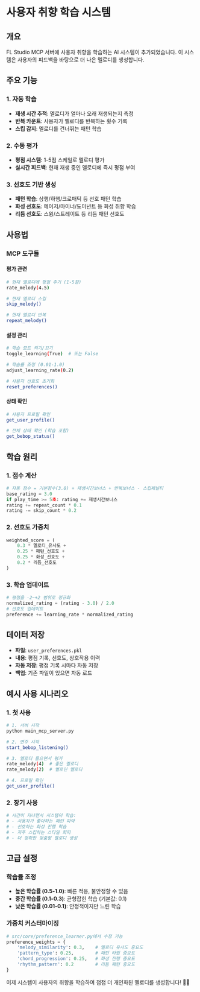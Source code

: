 # 사용자 취향 학습 시스템

## 개요

FL Studio MCP 서버에 사용자 취향을 학습하는 AI 시스템이 추가되었습니다. 이 시스템은 사용자의 피드백을 바탕으로 더 나은 멜로디를 생성합니다.

## 주요 기능

### 1. 자동 학습
- **재생 시간 추적**: 멜로디가 얼마나 오래 재생되는지 측정
- **반복 카운트**: 사용자가 멜로디를 반복하는 횟수 기록
- **스킵 감지**: 멜로디를 건너뛰는 패턴 학습

### 2. 수동 평가
- **평점 시스템**: 1-5점 스케일로 멜로디 평가
- **실시간 피드백**: 현재 재생 중인 멜로디에 즉시 평점 부여

### 3. 선호도 기반 생성
- **패턴 학습**: 상행/하행/크로매틱 등 선호 패턴 학습
- **화성 선호도**: 메이저/마이너/도미넌트 등 화성 취향 학습
- **리듬 선호도**: 스윙/스트레이트 등 리듬 패턴 선호도

## 사용법

### MCP 도구들

#### 평가 관련
```bash
# 현재 멜로디에 평점 주기 (1-5점)
rate_melody(4.5)

# 현재 멜로디 스킵
skip_melody()

# 현재 멜로디 반복
repeat_melody()
```

#### 설정 관리
```bash
# 학습 모드 켜기/끄기
toggle_learning(True)  # 또는 False

# 학습률 조정 (0.01-1.0)
adjust_learning_rate(0.2)

# 사용자 선호도 초기화
reset_preferences()
```

#### 상태 확인
```bash
# 사용자 프로필 확인
get_user_profile()

# 전체 상태 확인 (학습 포함)
get_bebop_status()
```

## 학습 원리

### 1. 점수 계산
```python
# 자동 점수 = 기본점수(3.0) + 재생시간보너스 + 반복보너스 - 스킵페널티
base_rating = 3.0
if play_time >= 5초: rating += 재생시간보너스
rating += repeat_count * 0.1
rating -= skip_count * 0.2
```

### 2. 선호도 가중치
```python
weighted_score = (
    0.3 * 멜로디_유사도 +
    0.25 * 패턴_선호도 + 
    0.25 * 화성_선호도 +
    0.2 * 리듬_선호도
)
```

### 3. 학습 업데이트
```python
# 평점을 -2~+2 범위로 정규화
normalized_rating = (rating - 3.0) / 2.0
# 선호도 업데이트
preference += learning_rate * normalized_rating
```

## 데이터 저장

- **파일**: `user_preferences.pkl`
- **내용**: 평점 기록, 선호도, 상호작용 이력
- **자동 저장**: 평점 기록 시마다 자동 저장
- **백업**: 기존 파일이 있으면 자동 로드

## 예시 사용 시나리오

### 1. 첫 사용
```bash
# 1. 서버 시작
python main_mcp_server.py

# 2. 연주 시작
start_bebop_listening()

# 3. 멜로디 들으면서 평가
rate_melody(4)  # 좋은 멜로디
rate_melody(2)  # 별로인 멜로디

# 4. 프로필 확인
get_user_profile()
```

### 2. 장기 사용
```bash
# 시간이 지나면서 시스템이 학습:
# - 사용자가 좋아하는 패턴 파악
# - 선호하는 화성 진행 학습
# - 자주 스킵하는 스타일 회피
# - 더 정확한 맞춤형 멜로디 생성
```

## 고급 설정

### 학습률 조정
- **높은 학습률 (0.5-1.0)**: 빠른 적응, 불안정할 수 있음
- **중간 학습률 (0.1-0.3)**: 균형잡힌 학습 (기본값: 0.1)
- **낮은 학습률 (0.01-0.1)**: 안정적이지만 느린 학습

### 가중치 커스터마이징
```python
# src/core/preference_learner.py에서 수정 가능
preference_weights = {
    'melody_similarity': 0.3,    # 멜로디 유사도 중요도
    'pattern_type': 0.25,        # 패턴 타입 중요도
    'chord_progression': 0.25,   # 화성 진행 중요도
    'rhythm_pattern': 0.2        # 리듬 패턴 중요도
}
```

이제 시스템이 사용자의 취향을 학습하여 점점 더 개인화된 멜로디를 생성합니다! 🎵🤖